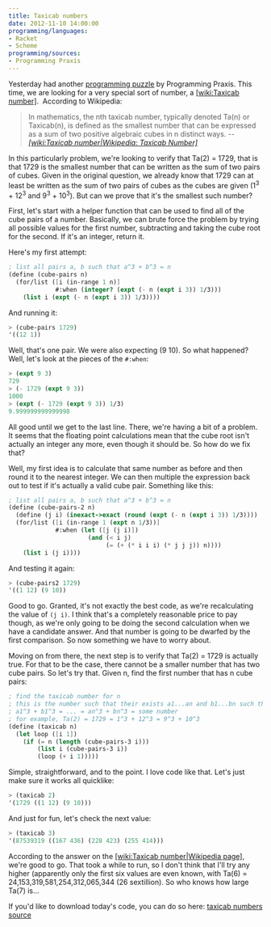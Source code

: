 ```yaml
---
title: Taxicab numbers
date: 2012-11-10 14:00:00
programming/languages:
- Racket
- Scheme
programming/sources:
- Programming Praxis
---
```

Yesterday had another <a title="Taxicab Numbers" href="http://programmingpraxis.com/2012/11/09/taxicab-numbers/">programming puzzle</a> by Programming Praxis. This time, we are looking for a very special sort of number, a [[wiki:Taxicab number]]().  According to Wikipedia:


> In mathematics, the nth taxicab number, typically denoted Ta(n) or Taxicab(n), is defined as the smallest number that can be expressed as a sum of two positive algebraic cubes in n distinct ways.
> -- <cite>[[wiki:Taxicab number|Wikipedia: Taxicab Number]]()</cite>


<!--more-->

In this particularly problem, we're looking to verify that Ta(2) = 1729, that is that 1729 is the smallest number that can be written as the sum of two pairs of cubes. Given in the original question, we already know that 1729 can at least be written as the sum of two pairs of cubes as the cubes are given (1<sup>3</sup> + 12<sup>3</sup> and 9<sup>3</sup> + 10<sup>3</sup>). But can we prove that it's the smallest such number?

First, let's start with a helper function that can be used to find all of the cube pairs of a number. Basically, we can brute force the problem by trying all possible values for the first number, subtracting and taking the cube root for the second. If it's an integer, return it. 

Here's my first attempt:

```scheme
; list all pairs a, b such that a^3 + b^3 = n
(define (cube-pairs n)  
  (for/list ([i (in-range 1 n)]
             #:when (integer? (expt (- n (expt i 3)) 1/3)))
    (list i (expt (- n (expt i 3)) 1/3))))
```

And running it:

```scheme
> (cube-pairs 1729)
'((12 1))
```

Well, that's one pair. We were also expecting (9 10). So what happened? Well, let's look at the pieces of the `#:when`:

```scheme
> (expt 9 3)
729
> (- 1729 (expt 9 3))
1000
> (expt (- 1729 (expt 9 3)) 1/3)
9.999999999999998
```

All good until we get to the last line. There, we're having a bit of a problem. It seems that the floating point calculations mean that the cube root isn't actually an integer any more, even though it should be. So how do we fix that?

Well, my first idea is to calculate that same number as before and then round it to the nearest integer. We can then multiple the expression back out to test if it's actually a valid cube pair. Something like this:

```scheme
; list all pairs a, b such that a^3 + b^3 = n
(define (cube-pairs-2 n)  
  (define (j i) (inexact->exact (round (expt (- n (expt i 3)) 1/3))))
  (for/list ([i (in-range 1 (expt n 1/3))]
             #:when (let ([j (j i)])
                      (and (< i j)
                           (= (+ (* i i i) (* j j j)) n))))
    (list i (j i))))
```

And testing it again:

```scheme
> (cube-pairs2 1729)
'((1 12) (9 10))
```

Good to go. Granted, it's not exactly the best code, as we're recalculating the value of `(j i)`. I think that's a completely reasonable price to pay though, as we're only going to be doing the second calculation when we have a candidate answer. And that number is going to be dwarfed by the first comparison. So now something we have to worry about.

Moving on from there, the next step is to verify that Ta(2) = 1729 is actually true. For that to be the case, there cannot be a smaller number that has two cube pairs. So let's try that. Given n, find the first number that has n cube pairs:

```scheme
; find the taxicab number for n
; this is the number such that their exists a1...an and b1...bn such that
; a1^3 + b1^3 = ... = an^3 + bn^3 = some number
; for example, Ta(2) = 1729 = 1^3 + 12^3 = 9^3 + 10^3
(define (taxicab n)
  (let loop ([i 1])
    (if (= n (length (cube-pairs-3 i)))
        (list i (cube-pairs-3 i))
        (loop (+ i 1)))))
```

Simple, straightforward, and to the point. I love code like that. Let's just make sure it works all quicklike:

```scheme
> (taxicab 2)
'(1729 ((1 12) (9 10)))
```

And just for fun, let's check the next value:

```scheme
> (taxicab 3)
'(87539319 ((167 436) (228 423) (255 414)))
```

According to the answer on the [[wiki:Taxicab number|Wikipedia page]](), we're good to go. That took a while to run, so I don't think that I'll try any higher (apparently only the first six values are even known, with Ta(6) = 24,153,319,581,254,312,065,344 (26 sextillion). So who knows how large Ta(7) is... 

If you'd like to download today's code, you can do so here: <a href="https://github.com/jpverkamp/small-projects/blob/master/blog/taxicab-numbers.rkt" title="GitHub: jpverkamp: Taxicab numbers">taxicab numbers source</a>